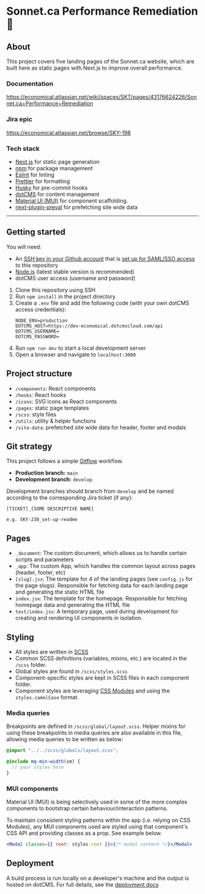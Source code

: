 # Sonnet.ca Performance Remediation 🚀

## About

This project covers five landing pages of the Sonnet.ca website, which are built here as static pages with Next.js to improve overall performance.

### Documentation

https://economical.atlassian.net/wiki/spaces/SKT/pages/43176624226/Sonnet.ca+Performance+Remediation

### Jira epic

https://economical.atlassian.net/browse/SKY-198

### Tech stack

- [Next.js](https://nextjs.org/) for static page generation
- [npm](https://www.npmjs.com/) for package management
- [Eslint](https://eslint.org/) for linting
- [Prettier](https://prettier.io/) for formatting
- [Husky](https://github.com/typicode/husky) for pre-commit hooks
- [dotCMS](https://www.dotcms.com/) for content management
- [Material UI (MUI)](https://mui.com/material-ui) for component scaffolding.
- [next-plugin-preval](https://github.com/ricokahler/next-plugin-preval) for prefetching site wide data

---

## Getting started

You will need:

- An [SSH key in your Github account](https://docs.github.com/en/authentication/connecting-to-github-with-ssh/adding-a-new-ssh-key-to-your-github-account) that is [set up for SAML/SSO access](https://docs.github.com/en/enterprise-cloud@latest/authentication/authenticating-with-saml-single-sign-on/authorizing-an-ssh-key-for-use-with-saml-single-sign-on) to this repository
- [Node.js](https://nodejs.org/en/) (latest stable version is recommended)
- dotCMS user access (username and password)

1. Clone this repository using SSH
1. Run `npm install` in the project directory
1. Create a `.env` file and add the following code (with your own dotCMS access credentials):
   ```
   NODE_ENV=production
   DOTCMS_HOST=https://dev-economical.dotcmscloud.com/api
   DOTCMS_USERNAME=
   DOTCMS_PASSWORD=
   ```
1. Run `npm run dev` to start a local development server
1. Open a browser and navigate to `localhost:3000`

## Project structure

- `/components`: React components
- `/hooks`: React hooks
- `/icons`: SVG icons as React components
- `/pages`: static page templates
- `/scss`: style files
- `/utils`: utility & helper functions
- `/site-data`: prefetched site wide data for header, footer and modals

## Git strategy

This project follows a simple [Gitflow](https://www.atlassian.com/git/tutorials/comparing-workflows/gitflow-workflow) workflow.

- **Production branch:** `main`
- **Development branch:** `develop`

Development branches should branch from `develop` and be named according to the corresponding Jira ticket (if any):

```
[TICKET]_[SOME DESCRIPTIVE NAME]

e.g. SKY-230_set-up-readme
```

## Pages

- `_document`: The custom document, which allows us to handle certain scripts and parameters
- `_app`: The custom App, which handles the common layout across pages (header, footer, etc)
- `[slug].jsx`: The template for 4 of the landing pages (see `config.js` for the page slugs). Responsible for fetching data for each landing page and generating the static HTML file
- `index.jsx`: The template for the homepage. Responsible for fetching homepage data and generating the HTML file
- `test/index.jsx`: A temporary page, used during development for creating and rendering UI components in isolation.

## Styling

- All styles are written in [SCSS](https://sass-lang.com/documentation/syntax#scss)
- Common SCSS definitions (variables, mixins, etc.) are located in the `/scss` folder.
- Global styles are found in `/scss/styles.scss`
- Component-specific styles are kept in SCSS files in each component folder.
- Component styles are leveraging [CSS Modules](https://github.com/css-modules/css-modules) and using the `styles.camelCase` format.

### Media queries

Breakpoints are defined in `/scss/global/layout.scss`. Helper mixins for using these breakpoints in media queries are also available in this file, allowing media queries to be written as below:

```scss
@import "../../scss/globals/layout.scss";

@include mq-min-width(sm) {
  // your styles here
}
```

### MUI components

Material UI (MUI) is being selectively used in some of the more complex components to bootstrap certain behaviour/interaction patterns.

To maintain consistent styling patterns within the app (i.e. relying on CSS Modules), any MUI components used are styled using that component's CSS API and providing classes as a prop. See example below.

```jsx
<Modal classes={{ root: styles.root }}>{/* modal content */}</Modal>
```

## Deployment

A build process is run locally on a developer's machine and the output is hosted on dotCMS. For full details, see the [deployment docs](https://economical.atlassian.net/wiki/spaces/SKT/pages/43259985982/DotCMS+deployment)
